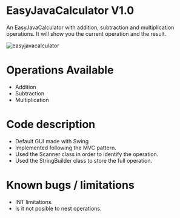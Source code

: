 EasyJavaCalculator V1.0
===============

An EasyJavaCalculator with addition, subtraction and multiplication operations.
It will show you the current operation and the result.

![easyjavacalculator](https://cloud.githubusercontent.com/assets/7512511/4314485/4a056370-3ee0-11e4-8c2f-3189a6b94c1c.jpg)
 

Operations Available
================

+ Addition
+ Subtraction
+ Multiplication

Code description
================

+ Default GUI made with Swing
+ Implemented following the MVC pattern.
+ Used the Scanner class in order to identify the operation.
+ Used the StringBuilder class to store the full operation.

Known bugs / limitations
================

+ INT limitations.
+ Is it not posible to nest operations.




